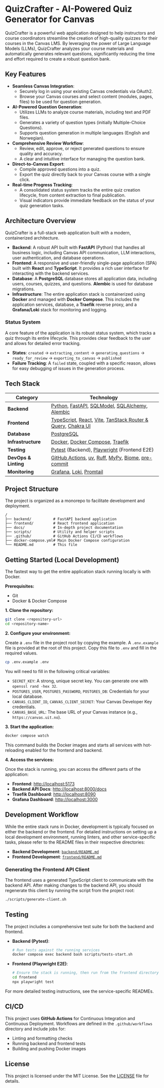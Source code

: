 # QuizCrafter - AI-Powered Quiz Generator for Canvas

QuizCrafter is a powerful web application designed to help instructors and course coordinators streamline the creation of high-quality quizzes for their courses in the Canvas LMS. By leveraging the power of Large Language Models (LLMs), QuizCrafter analyzes your course materials and automatically generates relevant questions, significantly reducing the time and effort required to create a robust question bank.

## Key Features

- **Seamless Canvas Integration**:
  - Securely log in using your existing Canvas credentials via OAuth2.
  - Browse your Canvas courses and select content (modules, pages, files) to be used for question generation.
- **AI-Powered Question Generation**:
  - Utilizes LLMs to analyze course materials, including text and PDF files.
  - Generates a variety of question types (initially Multiple-Choice Questions).
  - Supports question generation in multiple languages (English and Norwegian).
- **Comprehensive Review Workflow**:
  - Review, edit, approve, or reject generated questions to ensure quality and accuracy.
  - A clear and intuitive interface for managing the question bank.
- **Direct-to-Canvas Export**:
  - Compile approved questions into a quiz.
  - Export the quiz directly back to your Canvas course with a single click.
- **Real-time Progress Tracking**:
  - A consolidated status system tracks the entire quiz creation lifecycle, from content extraction to final publication.
  - Visual indicators provide immediate feedback on the status of your quiz generation tasks.

## Architecture Overview

QuizCrafter is a full-stack web application built with a modern, containerized architecture.

- **Backend**: A robust API built with **FastAPI** (Python) that handles all business logic, including Canvas API communication, LLM interactions, user authentication, and database operations.
- **Frontend**: A responsive and user-friendly single-page application (SPA) built with **React** and **TypeScript**. It provides a rich user interface for interacting with the backend services.
- **Database**: A **PostgreSQL** database stores all application data, including users, courses, quizzes, and questions. **Alembic** is used for database migrations.
- **Infrastructure**: The entire application stack is containerized using **Docker** and managed with **Docker Compose**. This includes the application services, database, a **Traefik** reverse proxy, and a **Grafana/Loki** stack for monitoring and logging.

### Status System

A core feature of the application is its robust status system, which tracks a quiz through its entire lifecycle. This provides clear feedback to the user and allows for detailed error tracking.

- **States**: `created` -> `extracting_content` -> `generating_questions` -> `ready_for_review` -> `exporting_to_canvas` -> `published`
- **Failure Tracking**: A `failed` state, coupled with a specific reason, allows for easy debugging of issues in the generation process.

## Tech Stack

| Category             | Technology                                                                                                                                                                                                                        |
| -------------------- | --------------------------------------------------------------------------------------------------------------------------------------------------------------------------------------------------------------------------------- |
| **Backend**          | [Python](https://www.python.org/), [FastAPI](https://fastapi.tiangolo.com/), [SQLModel](https://sqlmodel.tiangolo.com/), [SQLAlchemy](https://www.sqlalchemy.org/), [Alembic](https://alembic.sqlalchemy.org/)                    |
| **Frontend**         | [TypeScript](https://www.typescriptlang.org/), [React](https://reactjs.org/), [Vite](https://vitejs.dev/), [TanStack Router & Query](https://tanstack.com/), [Chakra UI](https://chakra-ui.com/)                                  |
| **Database**         | [PostgreSQL](https://www.postgresql.org/)                                                                                                                                                                                         |
| **Infrastructure**   | [Docker](https://www.docker.com/), [Docker Compose](https://docs.docker.com/compose/), [Traefik](https://traefik.io/traefik/)                                                                                                     |
| **Testing**          | [Pytest](https://pytest.org/) (Backend), [Playwright](https://playwright.dev/) (Frontend E2E)                                                                                                                                     |
| **DevOps & Linting** | [GitHub Actions](https://github.com/features/actions), [uv](https://github.com/astral-sh/uv), [Ruff](https://beta.ruff.rs/), [MyPy](https://mypy-lang.org/), [Biome](https://biomejs.dev/), [pre-commit](https://pre-commit.com/) |
| **Monitoring**       | [Grafana](https://grafana.com/), [Loki](https://grafana.com/oss/loki/), [Promtail](https://grafana.com/docs/loki/latest/clients/promtail/)                                                                                        |

## Project Structure

The project is organized as a monorepo to facilitate development and deployment.

```
/
├── backend/          # FastAPI backend application
├── frontend/         # React frontend application
├── docs/             # In-depth project documentation
├── scripts/          # Utility and helper scripts
├── .github/          # GitHub Actions CI/CD workflows
├── docker-compose.yml# Main Docker Compose configuration
└── README.md         # This file
```

## Getting Started (Local Development)

The fastest way to get the entire application stack running locally is with Docker.

**Prerequisites:**

- Git
- Docker & Docker Compose

**1. Clone the repository:**

```bash
git clone <repository-url>
cd <repository-name>
```

**2. Configure your environment:**

Create a `.env` file in the project root by copying the example.
A `.env.example` file is provided at the root of this project. Copy this file to `.env` and fill in the required values.

```bash
cp .env.example .env
```

You will need to fill in the following critical variables:

- `SECRET_KEY`: A strong, unique secret key. You can generate one with `openssl rand -hex 32`.
- `POSTGRES_USER`, `POSTGRES_PASSWORD`, `POSTGRES_DB`: Credentials for your local database.
- `CANVAS_CLIENT_ID`, `CANVAS_CLIENT_SECRET`: Your Canvas Developer Key credentials.
- `CANVAS_BASE_URL`: The base URL of your Canvas instance (e.g., `https://canvas.uit.no`).

**3. Start the application:**

```bash
docker compose watch
```

This command builds the Docker images and starts all services with hot-reloading enabled for the frontend and backend.

**4. Access the services:**

Once the stack is running, you can access the different parts of the application:

- **Frontend**: [http://localhost:5173](http://localhost:5173)
- **Backend API Docs**: [http://localhost:8000/docs](http://localhost:8000/docs)
- **Traefik Dashboard**: [http://localhost:8090](http://localhost:8090)
- **Grafana Dashboard**: [http://localhost:3000](http://localhost:3000)

## Development Workflow

While the entire stack runs in Docker, development is typically focused on either the backend or the frontend. For detailed instructions on setting up a local development environment, running linters, and other service-specific tasks, please refer to the README files in their respective directories:

- **Backend Development**: [`backend/README.md`](backend/README.md)
- **Frontend Development**: [`frontend/README.md`](frontend/README.md)

### Generating the Frontend API Client

The frontend uses a generated TypeScript client to communicate with the backend API. After making changes to the backend API, you should regenerate this client by running the script from the project root:

```bash
./scripts/generate-client.sh
```

## Testing

The project includes a comprehensive test suite for both the backend and frontend.

- **Backend (Pytest)**:
  ```bash
  # Run tests against the running services
  docker compose exec backend bash scripts/tests-start.sh
  ```
- **Frontend (Playwright E2E)**:
  ```bash
  # Ensure the stack is running, then run from the frontend directory
  cd frontend
  npx playwright test
  ```

For more detailed testing instructions, see the service-specific READMEs.

## CI/CD

This project uses **GitHub Actions** for Continuous Integration and Continuous Deployment. Workflows are defined in the `.github/workflows` directory and include jobs for:

- Linting and formatting checks
- Running backend and frontend tests
- Building and pushing Docker images

## License

This project is licensed under the MIT License. See the [LICENSE](LICENSE) file for details.
